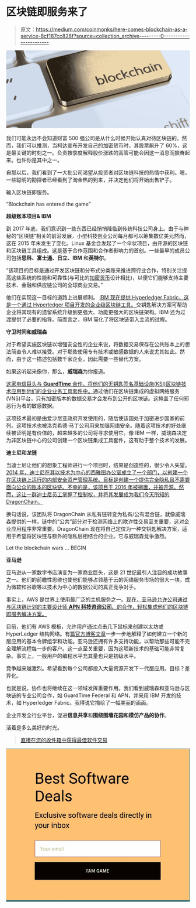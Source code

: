 # 区块链即服务来了

> 原文：<https://medium.com/coinmonks/here-comes-blockchain-as-a-service-8cf187cc828f?source=collection_archive---------0----------------------->

![](img/ab53c49b24999305d04451ea0b699ca5.png)

我们可能永远不会知道财富 500 强公司是从什么时候开始认真对待区块链的。然而，我们可以推测，当柯达宣布开发自己的加密货币时，其股票飙升了 60%，这是最关键的时刻之一。负责按季度解释股价涨跌的高管可能会因这一消息而振奋起来。也许你是其中之一。

自那以后，我们看到了一大批公司渴望从投资者对区块链科技的热情中获利。嗯，一些聪明的勘探者已经看到了淘金热的到来，并决定他们将开始出售铲子。

输入区块链即服务。

“Blockchain has entered the game”

**超级账本项目& IBM**

到 2017 年底，我们意识到一些东西已经悄悄降临到传统科技公司身上。由于与神秘的“区块链”相关的前沿发展，小型科技创业公司每月都可以筹集数亿美元然而，这在 2015 年末发生了变化。Linux 基金会发起了一个伞状项目，由开源的区块链和区块链工具组成。这是基于合作范围和合作者影响力的首创。一些最早的成员公司包括**思科、富士通、日立、IBM** 和**英特尔**。

“该项目的目标是通过开发区块链和分布式分类账来推进跨行业合作，特别关注提高这些系统的性能和可靠性(与可比的[加密货币](https://en.wikipedia.org/wiki/Cryptocurrency)设计相比)，以便它们能够支持主要技术、金融和供应链公司的全球商业交易。”

他们在实现这一目标的道路上进展顺利。 [IBM 现在提供 Hyperledger Fabric，这是一个通过 Hyperledger 项目开发的企业级区块链工具。](https://www.ibm.com/blockchain/hyperledger)交钥匙解决方案可帮助企业将其现有的遗留系统升级到更强大、功能更强大的区块链架构。IBM 还为过渡提供了必要的指导。简而言之，IBM 简化了将区块链带入主流的过程。

**守卫时间和威瑞森**

对于希望实施区块链以增强安全性的企业来说，将数据交易保存在公共账本上的想法简直令人难以接受。对于那些使用专有技术或敏感数据的人来说尤其如此。然而，由于这一描述包括数千家企业，因此需要一些替代方案。

如果这听起来像你，那么，**威瑞森**为你报道。

[这家电信巨头与 **GuardTime** 合作，将他们的无钥匙签名基础设施(KSI)区块链技术应用到他们的企业业务工具套件中。](https://guardtime.com/blog/verizon-to-deploy-blockchain-platform-based-on-guardtime-technology)通过他们在区块链集成的虚拟网络服务(VNS)平台，只有加密版本的数据交易才会发布到公开的区块链。这掩盖了任何邪恶行为者的敏感数据。

这项技术最初是由爱沙尼亚政府开发使用的，随后使该国处于加密进步国家的前列。这项技术也被洛克希德·马丁公司用来加强网络安全。随着这项技术的好处继续被证明是有价值的，越来越多的公司将寻求使用它。像 IBM 一样，威瑞森决定为非区块链中心的公司创建一个区块链集成工具套件，这有助于整个技术的发展。

**迪士尼和龙链**

当迪士尼让他们的想象工程师进行一个项目时，结果是创造性的，很少令人失望。[2014 年，迪士尼在其以技术为中心的西雅图办公室成立了一个部门，以创建一个在区块链上运行的内部安全资产管理系统。目标是创建一个提供完全隐私且不需要面向公众的账本的区块链。不幸的是，该项目于 2016 年被搁置，并被开源。然而，这让一群迪士尼员工掌握了控制权，并将其发展成为我们今天所知的 DragonChain。](https://www.businessinsider.com/disney-blockchain-creators-build-commercial-platform-on-dragonchain-with-ico-2017-9)

换句话说，该团队将 DragonChain 从私有链转变为私有/公有混合链，就像威瑞森提供的一样。链中的“公共”部分对于检测网络上的欺诈性交易至关重要，这对企业应用程序非常重要。DragonChain 现在将自己定位为一种交钥匙解决方案，适用于希望将区块链与额外的隐私层相结合的企业。它与威瑞森竞争激烈。

Let the blockchain wars … BEGIN

**亚马逊**

亚马逊从一家数字书店演变为一家商业巨头，这是 21 世纪最引人注目的成功故事之一。他们的前瞻性思维也使他们能够占领基于云的网络服务市场的很大一块，成为微软和谷歌等以技术为中心的数据公司的真正竞争对手。

事实上，AWS 是世界上使用最广泛的主机服务之一。[现在，亚马逊允许公司通过与区块链计划的主要设计师 **APN 科技咨询公司**、的合作，轻松集成他们的区块链即服务解决方案。](https://aws.amazon.com/partners/blockchain/)

目前，他们有 AWS 模板，允许用户通过点击几下鼠标来创建以太坊或 HyperLedger 结构网络。有[篇官方博客文章](https://aws.amazon.com/about-aws/whats-new/2018/04/introducing-aws-blockchain-templates/)一步一步地解释了如何建立一个新的层应用的基本令牌组学和功能。亚马逊还拥有许多支持功能，以帮助那些可能不完全理解流程每一步的客户。这一点至关重要，因为这项新技术的基础可能非常复杂。事实上，一般用户的编程水平充其量也只是初级水平。

竞争越来越激烈。希望看到每个公司都投入大量资源开发下一代层应用。目标？差异化。

也就是说，协作也将继续在这一领域发挥重要作用。我们看到威瑞森和亚马逊与区块链的专业公司合作，如 GuardTime Federal 和 APN，并采用 IBM 开发的技术，如 Hyperledger Fabric。我得说它描绘了一幅美丽的画面。

企业开发全行业平台，促进**信息共享**和**围绕围墙花园和模仿产品的协作**。

活着是多么美好的时光。

> [直接在您的收件箱中获得最佳软件交易](https://coincodecap.com/?utm_source=coinmonks)

[![](img/7c0b3dfdcbfea594cc0ae7d4f9bf6fcb.png)](https://coincodecap.com/?utm_source=coinmonks)
